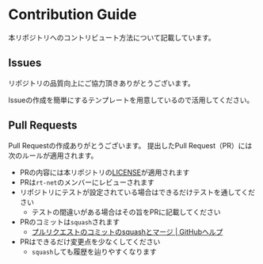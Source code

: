 # Contribution Guide

本リポジトリへのコントリビュート方法について記載しています。

## Issues

リポジトリの品質向上にご協力頂きありがとうございます。

Issueの作成を簡単にするテンプレートを用意しているので活用してください。

## Pull Requests

Pull Requestの作成ありがとうございます。
提出したPull Request（PR）には次のルールが適用されます。

- PRの内容には本リポジトリの[LICENSE](./LICENSE)が適用されます
- PRは`rt-net`のメンバーにレビューされます
- リポジトリにテストが設定されている場合はできるだけテストを通してください
  - テストの間違いがある場合はその旨をPRに記載してください
- PRのコミットは`squash`されます
  - [プルリクエストのコミットのsquashとマージ | GitHubヘルプ](https://help.github.com/ja/github/collaborating-with-issues-and-pull-requests/about-pull-request-merges#squash-and-merge-your-pull-request-commits)
- PRはできるだけ変更点を少なくしてください
  - `squash`しても履歴を辿りやすくなります
